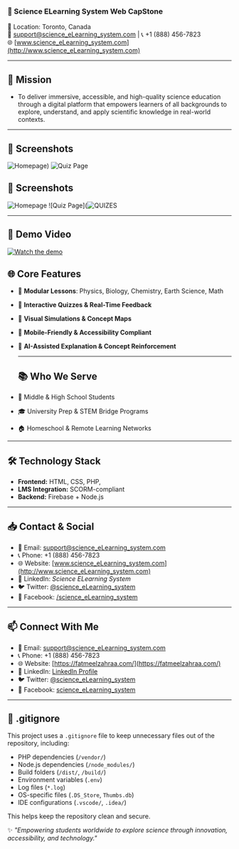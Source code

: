### 🔬 Science ELearning System Web CapStone

📍 Location: Toronto, Canada  
📧 support@science_eLearning_system.com | 📞 +1 (888) 456-7823  
🌐 [www.science_eLearning_system.com](http://www.science_eLearning_system.com) 

-----

## 🧭 Mission
- To deliver immersive, accessible, and high-quality science education through a digital platform that empowers learners of all backgrounds to explore, understand, and apply scientific knowledge in real-world contexts.  
-----

## 📸 Screenshots

![Homepage](https://github.com/user-attachments/assets/206114b8-a47f-469d-9346-3ffed3baeb6f))
![Quiz Page](images/quiz.png)

## 📸 Screenshots

![Homepage](images/homepage.png)
![Quiz Page](![QUIZES](https://github.com/user-attachments/assets/a657ad0e-6191-461b-bc94-7589f7f6cde1)

-----

## 🎥 Demo Video
[![Watch the demo](assets/demo-thumbnail.png)](https://youtu.be/xTPQOyFVuqA=YOUR_VIDEO_ID)


## 🌐 Core Features
- 📘 **Modular Lessons**: Physics, Biology, Chemistry, Earth Science, Math  
- 📝 **Interactive Quizzes & Real-Time Feedback**  
- 🎥 **Visual Simulations & Concept Maps**  
- 📱 **Mobile-Friendly & Accessibility Compliant**  
- 🤖 **AI-Assisted Explanation & Concept Reinforcement**

  -----

  ## 📚 Who We Serve
- 🏫 Middle & High School Students  
- 🎓 University Prep & STEM Bridge Programs  
- 🏠 Homeschool & Remote Learning Networks  

-----

## 🛠️ Technology Stack
- **Frontend:** HTML, CSS, PHP,
- **LMS Integration:** SCORM-compliant  
- **Backend:** Firebase + Node.js  

------

## 📥 Contact & Social
- 📧 Email: support@science_eLearning_system.com  
- 📞 Phone: +1 (888) 456-7823  
- 🌐 Website: [www.science_eLearning_system.com](http://www.science_eLearning_system.com)  
- 💼 LinkedIn: *Science ELearning System*  
- 🐦 Twitter: [@science_eLearning_system](#)  
- 📘 Facebook: [/science_eLearning_system](#)

-----

## 📫 Connect With Me
- 📧 Email: [support@science_eLearning_system.com](mailto:support@science_eLearning_system.com)
- 📞 Phone: +1 (888) 456-7823
- 🌐 Website: [https://fatmeelzahraa.com/](https://fatmeelzahraa.com/)
- 💼 LinkedIn: [LinkedIn Profile](#)
- 🐦 Twitter: [@science_eLearning_system](#)
- 📘 Facebook: [science_eLearning_system](#)

-----

## 🚫 .gitignore

This project uses a `.gitignore` file to keep unnecessary files out of the repository, including:

- PHP dependencies (`/vendor/`)  
- Node.js dependencies (`/node_modules/`)  
- Build folders (`/dist/`, `/build/`)  
- Environment variables (`.env`)  
- Log files (`*.log`)  
- OS-specific files (`.DS_Store`, `Thumbs.db`)  
- IDE configurations (`.vscode/`, `.idea/`)  

This helps keep the repository clean and secure.

✨ *"Empowering students worldwide to explore science through innovation, accessibility, and technology."*  
























